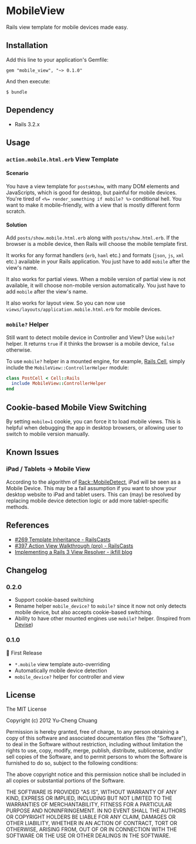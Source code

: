 # MobileView

Rails view template for mobile devices made easy.

## Installation

Add this line to your application's Gemfile:

    gem "mobile_view", "~> 0.1.0"

And then execute:

    $ bundle

## Dependency

  * Rails 3.2.x

## Usage

### `action.mobile.html.erb` View Template

#### Scenario

You have a view template for `posts#show`, with many DOM elements and JavaScripts, which is good for desktop, but painful for mobile devices. You're tired of `<%= render_something if mobile? %>` conditional hell. You want to make it mobile-friendly, with a view that is mostly different form scratch.

#### Solution

Add `posts/show.mobile.html.erb` along with `posts/show.html.erb`. If the browser is a mobile device, then Rails will choose the mobile template first.

It works for any format handlers (`erb`, `haml` etc.) and formats (`json`, `js`, `xml` etc.) available in your Rails application. You just have to add `mobile` after the view's name.

It also works for partial views. When a mobile version of partial view is not available, it will choose non-mobile version automatically. You just have to add `mobile` after the view's name.

It also works for layout view. So you can now use `views/layouts/application.mobile.html.erb` for mobile devices.

### `mobile?` Helper

Still want to detect mobile device in Controller and View? Use `mobile?` helper. It returns `true` if it thinks the browser is a mobile device, `false` otherwise.

To use `mobile?` helper in a mounted engine, for example, [Rails Cell](https://github.com/apotonick/cells), simply include the `MobileView::ControllerHelper` module:

```ruby
class PostCell < Cell::Rails
  include MobileView::ControllerHelper
end
```

## Cookie-based Mobile View Switching

By setting `mobile=1` cookie, you can force it to load mobile views. This is helpful when debugging the app in desktop browsers, or allowing user to switch to mobile version manually.

## Known Issues

### iPad / Tablets → Mobile View

According to the algorithm of [Rack::MobileDetect](https://github.com/talison/rack-mobile-detect/), iPad will be seen as a Mobile Device. This may be a fail assumption if you want to show your desktop website to iPad and tablet users. This can (may) be resolved by replacing mobile device detection logic or add more tablet-specific methods.

## References

* [#269 Template Inheritance - RailsCasts](http://railscasts.com/episodes/269-template-inheritance)
* [#397 Action View Walkthrough (pro) - RailsCasts](http://railscasts.com/episodes/397-action-view-walkthrough)
* [Implementing a Rails 3 View Resolver - jkfill blog](http://jkfill.com/2011/03/11/implementing-a-rails-3-view-resolver/)

## Changelog

### 0.2.0

* Support cookie-based switching
* Rename helper `mobile_device?` to `mobile?` since it now not only detects mobile device, but also accepts cookie-based switching.
* Ability to have other mounted engines use `mobile?` helper. (Inspired from [Devise](https://github.com/plataformatec/devise/blob/v2.1.2/lib/devise/controllers/helpers.rb))

### 0.1.0

:birthday: First Release

* `*.mobile` view template auto-overriding
* Automatically mobile device detection
* `mobile_device?` helper for controller and view

## License

The MIT License

Copyright (c) 2012 Yu-Cheng Chuang

Permission is hereby granted, free of charge, to any person obtaining a copy of this software and associated documentation files (the "Software"), to deal in the Software without restriction, including without limitation the rights to use, copy, modify, merge, publish, distribute, sublicense, and/or sell copies of the Software, and to permit persons to whom the Software is furnished to do so, subject to the following conditions:

The above copyright notice and this permission notice shall be included in all copies or substantial portions of the Software.

THE SOFTWARE IS PROVIDED "AS IS", WITHOUT WARRANTY OF ANY KIND, EXPRESS OR IMPLIED, INCLUDING BUT NOT LIMITED TO THE WARRANTIES OF MERCHANTABILITY, FITNESS FOR A PARTICULAR PURPOSE AND NONINFRINGEMENT. IN NO EVENT SHALL THE AUTHORS OR COPYRIGHT HOLDERS BE LIABLE FOR ANY CLAIM, DAMAGES OR OTHER LIABILITY, WHETHER IN AN ACTION OF CONTRACT, TORT OR OTHERWISE, ARISING FROM, OUT OF OR IN CONNECTION WITH THE SOFTWARE OR THE USE OR OTHER DEALINGS IN THE SOFTWARE.